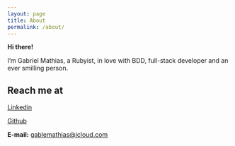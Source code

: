 ```yaml
---
layout: page
title: About
permalink: /about/
---
```


**Hi there!**

I’m Gabriel Mathias, a Rubyist, in love with BDD, full-stack developer and an ever smilling person.

## Reach me at
[Linkedin](https://www.linkedin.com/in/gabrielgmathias/)

[Github](https://github.com/gablemathias)

**E-mail:** gablemathias@icloud.com